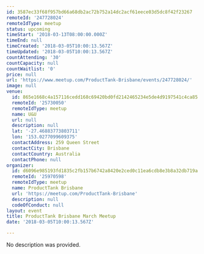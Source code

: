 ```yaml
---
id: 3587ec33f68f957bd66a68db2ac72b752a14dc2acf61eece03d5dc8f42f23267
remoteId: '247728024'
remoteIdType: meetup
status: upcoming
timeStart: '2018-03-13T08:00:00.000Z'
timeEnd: null
timeCreated: '2018-03-05T10:00:13.567Z'
timeUpdated: '2018-03-05T10:00:13.567Z'
countAttending: '30'
countCapacity: null
countWaitlist: '0'
price: null
url: 'https://www.meetup.com/ProductTank-Brisbane/events/247728024/'
image: null
venue:
  id: 865e1668c4a157116cedd168c69420bd0fd2142465234e5de4d9197541c4ca85
  remoteId: '25730050'
  remoteIdType: meetup
  name: U&U
  url: null
  description: null
  lat: '-27.46883773803711'
  lon: '153.0277099609375'
  contactAddress: 259 Queen Street
  contactCity: Brisbane
  contactCountry: Australia
  contactPhone: null
organizer:
  id: d6096e985193fd1835c2fb157b6742a8420e2ced0c11ea6cdb8e3b8a32db719a
  remoteId: '25970598'
  remoteIdType: meetup
  name: ProductTank Brisbane
  url: 'https://meetup.com/ProductTank-Brisbane'
  description: null
  codeOfConduct: null
layout: event
title: ProductTank Brisbane March Meetup
date: '2018-03-05T10:00:13.567Z'

---
```

No description was provided.
